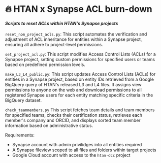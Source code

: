 # 🔥 HTAN x Synapse ACL burn-down

#### *Scripts to reset ACLs within HTAN's Synapse projects*

`reset_non_project_acls.py`: 
This script automates the verification and adjustment of ACL inheritance for entities within a Synapse project, ensuring all adhere to project-level permissions.

`set_project_acl.py`: 
This script modifies Access Control Lists (ACLs) for a Synapse project, setting custom permissions for specified users or teams based on predefined permission levels.

`make_L3_L4_public.py`: This script updates Access Control Lists (ACLs) for entities in a Synapse project, based on entity IDs retrieved from a Google BigQuery query of HTAN's released L3 and L4 files. It assigns view permissions to anyone on the web and download permissions to all registered Synapse users for each entity matching specific criteria in the BigQuery dataset.

`check_teammembers.py` This script fetches team details and team members for specified teams, checks their certification status, retrieves each member's company and ORCID, and displays sorted team member information based on administrative status.

Requirements: 
- Synapse account with admin privilidges into all entities required
- A Synapse fileview scoped to all files and folders within target projects
- Google Cloud account with access to the `htan-dcc` project
